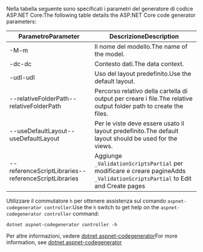 <span data-ttu-id="02b23-101">Nella tabella seguente sono specificati i parametri del generatore di codice ASP.NET Core:</span><span class="sxs-lookup"><span data-stu-id="02b23-101">The following table details the ASP.NET Core code generator parameters:</span></span>

| <span data-ttu-id="02b23-102">Parametro</span><span class="sxs-lookup"><span data-stu-id="02b23-102">Parameter</span></span>               | <span data-ttu-id="02b23-103">Descrizione</span><span class="sxs-lookup"><span data-stu-id="02b23-103">Description</span></span>|
| ----------------- | ------------ |
| <span data-ttu-id="02b23-104">-M</span><span class="sxs-lookup"><span data-stu-id="02b23-104">-m</span></span>  | <span data-ttu-id="02b23-105">Il nome del modello.</span><span class="sxs-lookup"><span data-stu-id="02b23-105">The name of the model.</span></span> |
| <span data-ttu-id="02b23-106">-dc</span><span class="sxs-lookup"><span data-stu-id="02b23-106">-dc</span></span>  | <span data-ttu-id="02b23-107">Contesto dati.</span><span class="sxs-lookup"><span data-stu-id="02b23-107">The data context.</span></span> |
| <span data-ttu-id="02b23-108">-udl</span><span class="sxs-lookup"><span data-stu-id="02b23-108">-udl</span></span> | <span data-ttu-id="02b23-109">Uso del layout predefinito.</span><span class="sxs-lookup"><span data-stu-id="02b23-109">Use the default layout.</span></span> |
| <span data-ttu-id="02b23-110">--relativeFolderPath</span><span class="sxs-lookup"><span data-stu-id="02b23-110">--relativeFolderPath</span></span> | <span data-ttu-id="02b23-111">Percorso relativo della cartella di output per creare i file.</span><span class="sxs-lookup"><span data-stu-id="02b23-111">The relative output folder path to create the files.</span></span> |
| <span data-ttu-id="02b23-112">--useDefaultLayout</span><span class="sxs-lookup"><span data-stu-id="02b23-112">--useDefaultLayout</span></span> | <span data-ttu-id="02b23-113">Per le viste deve essere usato il layout predefinito.</span><span class="sxs-lookup"><span data-stu-id="02b23-113">The default layout should be used for the views.</span></span> |
| <span data-ttu-id="02b23-114">--referenceScriptLibraries</span><span class="sxs-lookup"><span data-stu-id="02b23-114">--referenceScriptLibraries</span></span> | <span data-ttu-id="02b23-115">Aggiunge `_ValidationScriptsPartial` per modificare e creare pagine</span><span class="sxs-lookup"><span data-stu-id="02b23-115">Adds `_ValidationScriptsPartial` to Edit and Create pages</span></span> |

<span data-ttu-id="02b23-116">Utilizzare il commutatore `h` per ottenere assistenza sul comando `aspnet-codegenerator controller`:</span><span class="sxs-lookup"><span data-stu-id="02b23-116">Use the `h` switch to get help on the `aspnet-codegenerator controller` command:</span></span>

```dotnetcli
dotnet aspnet-codegenerator controller -h
```

<span data-ttu-id="02b23-117">Per altre informazioni, vedere [dotnet aspnet-codegenerator](xref:fundamentals/tools/dotnet-aspnet-codegenerator)</span><span class="sxs-lookup"><span data-stu-id="02b23-117">For more information, see [dotnet aspnet-codegenerator](xref:fundamentals/tools/dotnet-aspnet-codegenerator)</span></span>
